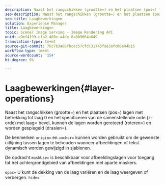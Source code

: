 ```yaml
---
description: Naast het rangschikken (grootte=) en het plaatsen (pos=) lagen met betrekking tot laag 0 en het specificeren van de samenstellende orde (z-orde) met laag= bevel, kunnen de lagen worden geroteerd (roteren=) en worden gespiegeld (draaien=).
seo-description: Naast het rangschikken (grootte=) en het plaatsen (pos=) lagen met betrekking tot laag 0 en het specificeren van de samenstellende orde (z-orde) met laag= bevel, kunnen de lagen worden geroteerd (roteren=) en worden gespiegeld (draaien=).
seo-title: Laagbewerkingen
solution: Experience Manager
title: Laagbewerkingen
topic: Scene7 Image Serving - Image Rendering API
uuid: a9ef4199-cfa2-480e-a4de-8a0b9064a649
translation-type: tm+mt
source-git-commit: 7bc7b3a86fbcdc57cfdc31745fae3afc06e44b15
workflow-type: tm+mt
source-wordcount: '154'
ht-degree: 0%

---
```



# Laagbewerkingen{#layer-operations}

Naast het rangschikken (grootte=) en het plaatsen (pos=) lagen met betrekking tot laag 0 en het specificeren van de samenstellende orde (z-orde) met laag= bevel, kunnen de lagen worden geroteerd (roteren=) en worden gespiegeld (draaien=).

De kenmerken `origin=` en `anchor=` kunnen worden gebruikt om de gewenste uitlijning tussen lagen te behouden wanneer afbeeldingen of tekst dynamisch worden gewijzigd in sjablonen.

De opdracht `maskUse=` is beschikbaar voor afbeeldingslagen voor toegang tot het achtergrondgebied van afbeeldingen met aparte maskers.

`opac=` U kunt de dekking van de laag variëren en de laag weergeven of verbergen.  `hide=` 
